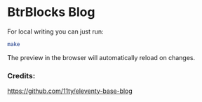 # BtrBlocks Blog

For local writing you can just run:

```bash
make
```

The preview in the browser will automatically reload on changes.

### Credits:

https://github.com/11ty/eleventy-base-blog
